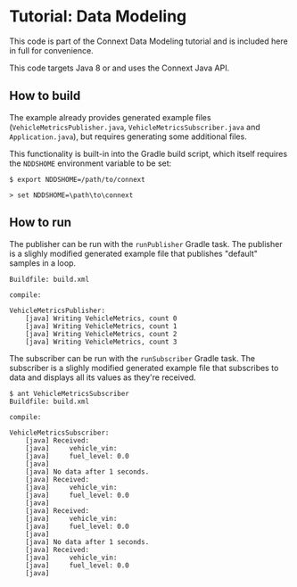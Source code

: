 # Tutorial: Data Modeling

This code is part of the Connext Data Modeling tutorial and is included
here in full for convenience.

This code targets Java 8 or and uses the Connext Java API.

## How to build

The example already provides generated example files
(`VehicleMetricsPublisher.java`, `VehicleMetricsSubscriber.java` and
`Application.java`), but requires generating some additional files.

This functionality is built-in into the Gradle build script, which
itself requires the `NDDSHOME` environment variable to be set:

```console
$ export NDDSHOME=/path/to/connext
```

```console
> set NDDSHOME=\path\to\connext
```


## How to run

The publisher can be run with the `runPublisher` Gradle task. The publisher is a
slighly modified generated example file that publishes "default" samples in a loop.

```console
Buildfile: build.xml

compile:

VehicleMetricsPublisher:
    [java] Writing VehicleMetrics, count 0
    [java] Writing VehicleMetrics, count 1
    [java] Writing VehicleMetrics, count 2
    [java] Writing VehicleMetrics, count 3
```

The subscriber can be run with the `runSubscriber` Gradle task. The subscriber is
a slighly modified generated example file that subscribes to data and displays all its
values as they're received.

```console
$ ant VehicleMetricsSubscriber
Buildfile: build.xml

compile:

VehicleMetricsSubscriber:
    [java] Received:
    [java]     vehicle_vin:
    [java]     fuel_level: 0.0
    [java]
    [java] No data after 1 seconds.
    [java] Received:
    [java]     vehicle_vin:
    [java]     fuel_level: 0.0
    [java]
    [java] Received:
    [java]     vehicle_vin:
    [java]     fuel_level: 0.0
    [java]
    [java] No data after 1 seconds.
    [java] Received:
    [java]     vehicle_vin:
    [java]     fuel_level: 0.0
    [java]
```
